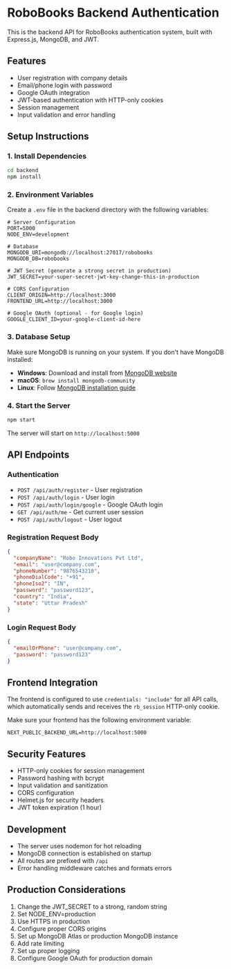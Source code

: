 # RoboBooks Backend Authentication

This is the backend API for RoboBooks authentication system, built with Express.js, MongoDB, and JWT.

## Features

- User registration with company details
- Email/phone login with password
- Google OAuth integration
- JWT-based authentication with HTTP-only cookies
- Session management
- Input validation and error handling

## Setup Instructions

### 1. Install Dependencies

```bash
cd backend
npm install
```

### 2. Environment Variables

Create a `.env` file in the backend directory with the following variables:

```env
# Server Configuration
PORT=5000
NODE_ENV=development

# Database
MONGODB_URI=mongodb://localhost:27017/robobooks
MONGODB_DB=robobooks

# JWT Secret (generate a strong secret in production)
JWT_SECRET=your-super-secret-jwt-key-change-this-in-production

# CORS Configuration
CLIENT_ORIGIN=http://localhost:3000
FRONTEND_URL=http://localhost:3000

# Google OAuth (optional - for Google login)
GOOGLE_CLIENT_ID=your-google-client-id-here
```

### 3. Database Setup

Make sure MongoDB is running on your system. If you don't have MongoDB installed:

- **Windows**: Download and install from [MongoDB website](https://www.mongodb.com/try/download/community)
- **macOS**: `brew install mongodb-community`
- **Linux**: Follow [MongoDB installation guide](https://docs.mongodb.com/manual/installation/)

### 4. Start the Server

```bash
npm start
```

The server will start on `http://localhost:5000`

## API Endpoints

### Authentication

- `POST /api/auth/register` - User registration
- `POST /api/auth/login` - User login
- `POST /api/auth/login/google` - Google OAuth login
- `GET /api/auth/me` - Get current user session
- `POST /api/auth/logout` - User logout

### Registration Request Body

```json
{
  "companyName": "Robo Innovations Pvt Ltd",
  "email": "user@company.com",
  "phoneNumber": "9876543210",
  "phoneDialCode": "+91",
  "phoneIso2": "IN",
  "password": "password123",
  "country": "India",
  "state": "Uttar Pradesh"
}
```

### Login Request Body

```json
{
  "emailOrPhone": "user@company.com",
  "password": "password123"
}
```

## Frontend Integration

The frontend is configured to use `credentials: "include"` for all API calls, which automatically sends and receives the `rb_session` HTTP-only cookie.

Make sure your frontend has the following environment variable:

```env
NEXT_PUBLIC_BACKEND_URL=http://localhost:5000
```

## Security Features

- HTTP-only cookies for session management
- Password hashing with bcrypt
- Input validation and sanitization
- CORS configuration
- Helmet.js for security headers
- JWT token expiration (1 hour)

## Development

- The server uses nodemon for hot reloading
- MongoDB connection is established on startup
- All routes are prefixed with `/api`
- Error handling middleware catches and formats errors

## Production Considerations

1. Change the JWT_SECRET to a strong, random string
2. Set NODE_ENV=production
3. Use HTTPS in production
4. Configure proper CORS origins
5. Set up MongoDB Atlas or production MongoDB instance
6. Add rate limiting
7. Set up proper logging
8. Configure Google OAuth for production domain 

